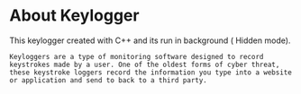 
# About Keylogger
This keylogger created with C++ and its run in  background (  Hidden mode).
```
Keyloggers are a type of monitoring software designed to record keystrokes made by a user. One of the oldest forms of cyber threat, these keystroke loggers record the information you type into a website or application and send to back to a third party.


```
